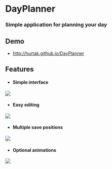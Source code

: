 DayPlanner
==========

### Simple application for planning your day 

## Demo
* <a href="http://hurtak.github.io/DayPlanner">http://hurtak.github.io/DayPlanner</a>

## Features
* #### Simple interface
<img src="http://i.imgur.com/RG5k6no.png">

* #### Easy editing
<img src="http://i.imgur.com/s8kSJog.png">

* #### Multiple save positions
<img src="http://i.imgur.com/U0ijNrk.png">

* #### Optional animations
<img src="http://i.imgur.com/pLfkjct.png">